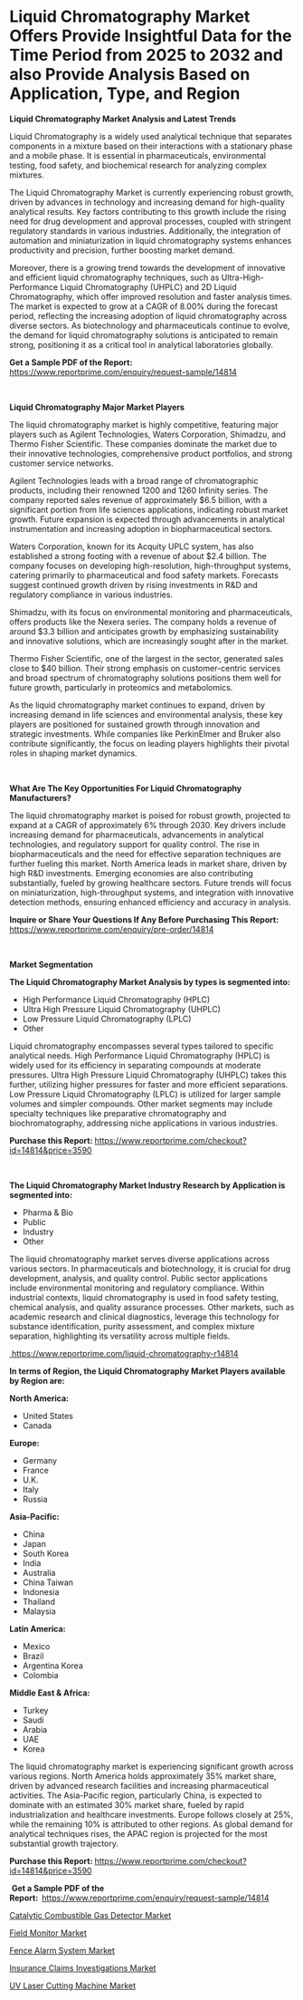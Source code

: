 <p><h1>Liquid Chromatography Market Offers Provide Insightful Data for the Time Period from 2025 to 2032 and also Provide Analysis Based on Application, Type, and Region</h1></p><p><strong>Liquid Chromatography Market Analysis and Latest Trends</strong></p>
<p><p>Liquid Chromatography is a widely used analytical technique that separates components in a mixture based on their interactions with a stationary phase and a mobile phase. It is essential in pharmaceuticals, environmental testing, food safety, and biochemical research for analyzing complex mixtures.</p><p>The Liquid Chromatography Market is currently experiencing robust growth, driven by advances in technology and increasing demand for high-quality analytical results. Key factors contributing to this growth include the rising need for drug development and approval processes, coupled with stringent regulatory standards in various industries. Additionally, the integration of automation and miniaturization in liquid chromatography systems enhances productivity and precision, further boosting market demand.</p><p>Moreover, there is a growing trend towards the development of innovative and efficient liquid chromatography techniques, such as Ultra-High-Performance Liquid Chromatography (UHPLC) and 2D Liquid Chromatography, which offer improved resolution and faster analysis times. The market is expected to grow at a CAGR of 8.00% during the forecast period, reflecting the increasing adoption of liquid chromatography across diverse sectors. As biotechnology and pharmaceuticals continue to evolve, the demand for liquid chromatography solutions is anticipated to remain strong, positioning it as a critical tool in analytical laboratories globally.</p></p>
<p><strong>Get a Sample PDF of the Report:&nbsp;</strong> <a href="https://www.reportprime.com/enquiry/request-sample/14814?utm_campaign=2647&utm_medium=2&utm_source=Github&utm_content=ia&utm_term=20032025&utm_id=liquid-chromatography">https://www.reportprime.com/enquiry/request-sample/14814</a></p>
<p>&nbsp;</p>
<p><strong>Liquid Chromatography Major Market Players</strong></p>
<p><p>The liquid chromatography market is highly competitive, featuring major players such as Agilent Technologies, Waters Corporation, Shimadzu, and Thermo Fisher Scientific. These companies dominate the market due to their innovative technologies, comprehensive product portfolios, and strong customer service networks.</p><p>Agilent Technologies leads with a broad range of chromatographic products, including their renowned 1200 and 1260 Infinity series. The company reported sales revenue of approximately $6.5 billion, with a significant portion from life sciences applications, indicating robust market growth. Future expansion is expected through advancements in analytical instrumentation and increasing adoption in biopharmaceutical sectors.</p><p>Waters Corporation, known for its Acquity UPLC system, has also established a strong footing with a revenue of about $2.4 billion. The company focuses on developing high-resolution, high-throughput systems, catering primarily to pharmaceutical and food safety markets. Forecasts suggest continued growth driven by rising investments in R&D and regulatory compliance in various industries.</p><p>Shimadzu, with its focus on environmental monitoring and pharmaceuticals, offers products like the Nexera series. The company holds a revenue of around $3.3 billion and anticipates growth by emphasizing sustainability and innovative solutions, which are increasingly sought after in the market.</p><p>Thermo Fisher Scientific, one of the largest in the sector, generated sales close to $40 billion. Their strong emphasis on customer-centric services and broad spectrum of chromatography solutions positions them well for future growth, particularly in proteomics and metabolomics.</p><p>As the liquid chromatography market continues to expand, driven by increasing demand in life sciences and environmental analysis, these key players are positioned for sustained growth through innovation and strategic investments. While companies like PerkinElmer and Bruker also contribute significantly, the focus on leading players highlights their pivotal roles in shaping market dynamics.</p></p>
<p>&nbsp;</p>
<p><strong>What Are The Key Opportunities For Liquid Chromatography Manufacturers?</strong></p>
<p><p>The liquid chromatography market is poised for robust growth, projected to expand at a CAGR of approximately 6% through 2030. Key drivers include increasing demand for pharmaceuticals, advancements in analytical technologies, and regulatory support for quality control. The rise in biopharmaceuticals and the need for effective separation techniques are further fueling this market. North America leads in market share, driven by high R&D investments. Emerging economies are also contributing substantially, fueled by growing healthcare sectors. Future trends will focus on miniaturization, high-throughput systems, and integration with innovative detection methods, ensuring enhanced efficiency and accuracy in analysis.</p></p>
<p><strong>Inquire or Share Your Questions If Any Before Purchasing This Report:</strong> <a href="https://www.reportprime.com/enquiry/pre-order/14814?utm_campaign=2647&utm_medium=2&utm_source=Github&utm_content=ia&utm_term=20032025&utm_id=liquid-chromatography">https://www.reportprime.com/enquiry/pre-order/14814</a></p>
<p>&nbsp;</p>
<p><strong>Market Segmentation</strong></p>
<p><strong>The Liquid Chromatography Market Analysis by types is segmented into:</strong></p>
<p><ul><li>High Performance Liquid Chromatography (HPLC)</li><li>Ultra High Pressure Liquid Chromatography (UHPLC)</li><li>Low Pressure Liquid Chromatography (LPLC)</li><li>Other</li></ul></p>
<p><p>Liquid chromatography encompasses several types tailored to specific analytical needs. High Performance Liquid Chromatography (HPLC) is widely used for its efficiency in separating compounds at moderate pressures. Ultra High Pressure Liquid Chromatography (UHPLC) takes this further, utilizing higher pressures for faster and more efficient separations. Low Pressure Liquid Chromatography (LPLC) is utilized for larger sample volumes and simpler compounds. Other market segments may include specialty techniques like preparative chromatography and biochromatography, addressing niche applications in various industries.</p></p>
<p><strong>Purchase this Report:&nbsp;</strong><a href="https://www.reportprime.com/checkout?id=14814&price=3590&utm_campaign=2647&utm_medium=2&utm_source=Github&utm_content=ia&utm_term=20032025&utm_id=liquid-chromatography">https://www.reportprime.com/checkout?id=14814&price=3590</a></p>
<p>&nbsp;</p>
<p><strong>The Liquid Chromatography Market Industry Research by Application is segmented into:</strong></p>
<p><ul><li>Pharma & Bio</li><li>Public</li><li>Industry</li><li>Other</li></ul></p>
<p><p>The liquid chromatography market serves diverse applications across various sectors. In pharmaceuticals and biotechnology, it is crucial for drug development, analysis, and quality control. Public sector applications include environmental monitoring and regulatory compliance. Within industrial contexts, liquid chromatography is used in food safety testing, chemical analysis, and quality assurance processes. Other markets, such as academic research and clinical diagnostics, leverage this technology for substance identification, purity assessment, and complex mixture separation, highlighting its versatility across multiple fields.</p></p>
<p><a href="https://www.reportprime.com/liquid-chromatography-r14814?utm_campaign=2647&utm_medium=2&utm_source=Github&utm_content=ia&utm_term=20032025&utm_id=liquid-chromatography">&nbsp;https://www.reportprime.com/liquid-chromatography-r14814</a></p>
<p><strong>In terms of Region, the Liquid Chromatography Market Players available by Region are:</strong></p>
<p>
    <p> <strong> North America: </strong>
        <ul>
            <li>United States</li>
            <li>Canada</li>
        </ul>
        </p> 
    <p> <strong> Europe: </strong>
        <ul>
            <li>Germany</li>
            <li>France</li>
            <li>U.K.</li>
            <li>Italy</li>
            <li>Russia</li>
        </ul>
        </p> 
    <p> <strong> Asia-Pacific: </strong>
        <ul>
            <li>China</li>
            <li>Japan</li>
            <li>South Korea</li>
            <li>India</li>
            <li>Australia</li>
            <li>China Taiwan</li>
            <li>Indonesia</li>
            <li>Thailand</li>
            <li>Malaysia</li>
        </ul>
        </p> 
    <p> <strong> Latin America: </strong>
        <ul>
            <li>Mexico</li>
            <li>Brazil</li>
            <li>Argentina Korea</li>
            <li>Colombia</li>
        </ul>
        </p> 
    <p> <strong> Middle East & Africa: </strong>
        <ul>
            <li>Turkey</li>
            <li>Saudi</li>
            <li>Arabia</li>
            <li>UAE</li>
            <li>Korea</li>
        </ul>
    </p>
    </p>
<p><p>The liquid chromatography market is experiencing significant growth across various regions. North America holds approximately 35% market share, driven by advanced research facilities and increasing pharmaceutical activities. The Asia-Pacific region, particularly China, is expected to dominate with an estimated 30% market share, fueled by rapid industrialization and healthcare investments. Europe follows closely at 25%, while the remaining 10% is attributed to other regions. As global demand for analytical techniques rises, the APAC region is projected for the most substantial growth trajectory.</p></p>
<p><strong>Purchase this Report: </strong><a href="https://www.reportprime.com/checkout?id=14814&price=3590&utm_campaign=2647&utm_medium=2&utm_source=Github&utm_content=ia&utm_term=20032025&utm_id=liquid-chromatography">https://www.reportprime.com/checkout?id=14814&price=3590</a></p>
<p>&nbsp;<strong>Get a Sample PDF of the Report:&nbsp;&nbsp;</strong><a href="https://www.reportprime.com/enquiry/request-sample/14814?utm_campaign=2647&utm_medium=2&utm_source=Github&utm_content=ia&utm_term=20032025&utm_id=liquid-chromatography">https://www.reportprime.com/enquiry/request-sample/14814</a></p>
<p><strong></strong></p>
<p><p><a href="https://www.linkedin.com/pulse/catalytic-combustible-gas-detector-market-research-report-analyzing-0wezf?utm_campaign=2647&utm_medium=2&utm_source=Github&utm_content=ia&utm_term=20032025&utm_id=liquid-chromatography">Catalytic Combustible Gas Detector Market</a></p><p><a href="https://www.linkedin.com/pulse/global-field-monitor-market-forecast-2025-2032-trends-ztmjf?utm_campaign=2647&utm_medium=2&utm_source=Github&utm_content=ia&utm_term=20032025&utm_id=liquid-chromatography">Field Monitor Market</a></p><p><a href="https://www.linkedin.com/pulse/growth-projections-fence-alarm-system-market-in-depth-size-scope-yxkzf?utm_campaign=2647&utm_medium=2&utm_source=Github&utm_content=ia&utm_term=20032025&utm_id=liquid-chromatography">Fence Alarm System Market</a></p><p><a href="https://github.com/curinbucan9/Market-Research-Report-List-1/blob/main/insurance-claims-investigations-market.md?utm_campaign=2647&utm_medium=2&utm_source=Github&utm_content=ia&utm_term=20032025&utm_id=liquid-chromatography">Insurance Claims Investigations Market</a></p><p><a href="https://www.linkedin.com/pulse/uv-laser-cutting-machine-market-size-growth-expected-reach-cagr-2ourf?utm_campaign=2647&utm_medium=2&utm_source=Github&utm_content=ia&utm_term=20032025&utm_id=liquid-chromatography">UV Laser Cutting Machine Market</a></p></p>